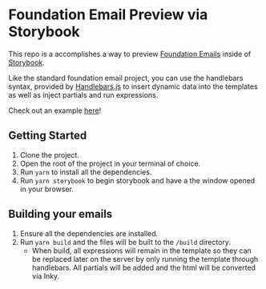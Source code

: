 # Foundation Email Preview via Storybook

This repo is a accomplishes a way to preview [Foundation Emails](https://get.foundation/emails.html) inside of [Storybook](https://storybook.js.org/).

Like the standard foundation email project, you can use the handlebars syntax, provided by [Handlebars.js](https://handlebarsjs.com/) to insert dynamic data into the templates as well as inject partials and run expressions.

Check out an example [here](https://foundation-storybook.web.app/)!

## Getting Started

1. Clone the project.
1. Open the root of the project in your terminal of choice.
1. Run `yarn` to install all the dependencies.
1. Run `yarn storybook` to begin storybook and have a the window opened in your browser.

## Building your emails

1. Ensure all the dependencies are installed.
1. Run `yarn build` and the files will be built to the `/build` directory.
   - When build, all expressions will remain in the template so they can be replaced later on the server by only running the template through handlebars. All partials will be added and the html will be converted via Inky.
